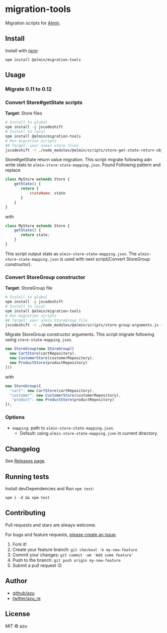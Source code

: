 # migration-tools

Migration scripts for [Almin](https://github.com/almin/almin "Almin").

## Install

Install with [npm](https://www.npmjs.com/):

    npm install @almin/migration-tools

## Usage

### Migrate 0.11 to 0.12

### Convert Store#getState scripts

**Target**: Store files

```bash
# Install to global
npm install -g jscodeshift
# Install to local
npm install @almin/migration-tools 
# Run migration scripts
## Target: your almin store files
jscodeshift -t ./node_modules/@almin/scripts/store-get-state-return-object-to-flat.js <path>
```

Store#getState return value migration.
This script migrate following adn write stats to `almin-store-state-mapping.json`.
Found Following pattern and replace

```js
class MyStore extends Store {
    getState() {
       return {
           stateName: state
       }
    }
}
```

with

```js
class MyStore extends Store {
    getState() {
       return state;
    }
}
```

This script output stats as `almin-store-state-mapping.json`.
The `almin-store-state-mapping.json` is used with next script(Convert StoreGroup constructor).

### Convert StoreGroup constructor

**Target**: StoreGroup file

```bash
# Install to global
npm install -g jscodeshift
# Install to local
npm install @almin/migration-tools 
# Run migration scripts
## Target: your almin StoreGroup file
jscodeshift -t ./node_modules/@almin/scripts/store-group-arguments.js <path>
```

Migrate StoreGroup constructor arguments.
This script migrate following using `store-state-mapping.json`.


```js
new StoreGroup(new StoreGroup([
  new CartStore(cartRepository),
  new CustomerStore(customerRepository),
  new ProductStore(productRepository)
]))
```
with

```js
new StoreGroup({
  "cart": new CartStore(cartRepository),
  "customer": new CustomerStore(customerRepository),
   "product": new ProductStore(productRepository)
});
```

### Options

- `mapping`: path to `almin-store-state-mapping.json`.
    - Default: using `almin-store-state-mapping.json` in current directory.

## Changelog

See [Releases page](https://github.com/almin/migration-tools/releases).

## Running tests

Install devDependencies and Run `npm test`:

    npm i -d && npm test

## Contributing

Pull requests and stars are always welcome.

For bugs and feature requests, [please create an issue](https://github.com/almin/migration-tools/issues).

1. Fork it!
2. Create your feature branch: `git checkout -b my-new-feature`
3. Commit your changes: `git commit -am 'Add some feature'`
4. Push to the branch: `git push origin my-new-feature`
5. Submit a pull request :D

## Author

- [github/azu](https://github.com/azu)
- [twitter/azu_re](https://twitter.com/azu_re)

## License

MIT © azu
